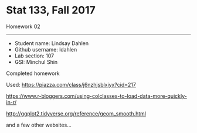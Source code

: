 # Stat 133, Fall 2017

Homework 02

---------------------------------

- Student name: Lindsay Dahlen
- Github username: ldahlen
- Lab section: 107
- GSI: Minchul Shin

Completed homework

Used:
https://piazza.com/class/j6nzhjsblxiyx?cid=217

https://www.r-bloggers.com/using-colclasses-to-load-data-more-quickly-in-r/

http://ggplot2.tidyverse.org/reference/geom_smooth.html

and a few other websites...